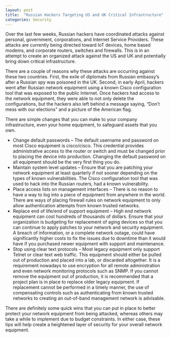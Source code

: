```yaml
---
layout: post
title:  "Russian Hackers Targeting US and UK Critical Infrastructure"
categories: Security
---
```


Over the last few weeks, Russian hackers have coordinated attacks against personal, government, corporations, and Internet Service Providers. These attacks are currently being directed toward IoT devices, home based modems, and corporate routers, switches and firewalls. This is in an attempt to create an organized attack against the US and UK and potentially bring down critical infrastructure.

There are a couple of reasons why these attacks are occurring against these two countries. First, the exile of diplomats from Russian embassy’s after a Russian spy was poisoned in the UK. Second, in early April, hackers went after Russian network equipment using a known Cisco configuration tool that was exposed to the public Internet. Once hackers had access to the network equipment, they were able to not only delete the configurations, but the hackers also left behind a message saying, “Don’t mess with our elections” and a picture of the American flag.

There are simple changes that you can make to your company infrastructure, even your home equipment, to safeguard assets that you own.

* Change default passwords – The default username and password on most Cisco equipment is cisco/cisco. This credential provides administrative access to the router or switch and must be changed prior to placing the device into production. Changing the default password on all equipment should be the very first thing you do.
* Maintain system level updates – Ensure that you are patching your network equipment at least quarterly if not sooner depending on the types of known vulnerabilities. The Cisco configuration tool that was used to hack into the Russian routers, had a known vulnerability.  
* Place access lists on management interfaces – There is no reason to have a way to log into a piece of equipment from anywhere in the world. There are ways of placing firewall rules on network equipment to only allow authentication attempts from known trusted networks.  
* Replace end of life/end of support equipment – High end network equipment can cost hundreds of thousands of dollars. Ensure that your organization is budgeting for replacement of aging devices so that you can continue to apply patches to your network and security equipment. A breach of information, or a complete network outage, could have significantly higher costs to fix the issues due to downtime than it would have if you purchased newer equipment with support and maintenance.  
* Stop using clear text protocols – Most legacy equipment only support Telnet or clear text web traffic. This equipment should either be pulled out of production and placed into a lab, or discarded altogether. It is a requirement nowadays to use encryption for all remote administration and even network monitoring protocols such as SNMP. If you cannot remove the equipment out of production, it is recommended that a project plan is in place to replace older legacy equipment. If replacement cannot be performed in a timely manner, the use of compensating controls such as authenticating from known trusted networks to creating an out-of-band management network is advisable.  

There are definitely some quick wins that you can put in place to better protect your network equipment from being attacked, whereas others may take a while to implement due to budget constraints. In either case, these tips will help create a heightened layer of security for your overall network equipment.

